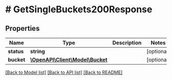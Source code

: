 # # GetSingleBuckets200Response

## Properties

Name | Type | Description | Notes
------------ | ------------- | ------------- | -------------
**status** | **string** |  | [optional]
**bucket** | [**\OpenAPI\Client\Model\Bucket**](Bucket.md) |  | [optional]

[[Back to Model list]](../../README.md#models) [[Back to API list]](../../README.md#endpoints) [[Back to README]](../../README.md)
